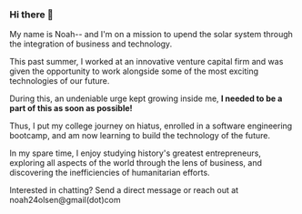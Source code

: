 ### Hi there 👋

My name is Noah-- and I'm on a mission to upend the solar system through the integration of business and technology. 

This past summer, I worked at an innovative venture capital firm and was given the opportunity to work alongside some of the most exciting technologies of our future. 

During this, an undeniable urge kept growing inside me, **I needed to be a part of this as soon as possible!** 

Thus, I put my college journey on hiatus, enrolled in a software engineering bootcamp, and am now learning to build the technology of the future.

In my spare time, I enjoy studying history's greatest entrepreneurs, exploring all aspects of the world through the lens of business, and discovering the inefficiencies of humanitarian efforts. 

Interested in chatting? Send a direct message or reach out at noah24olsen@gmail(dot)com

